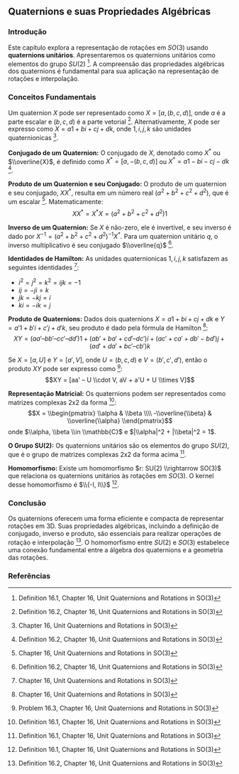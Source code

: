 ## Quaternions e suas Propriedades Algébricas

### Introdução
Este capítulo explora a representação de rotações em $SO(3)$ usando **quaternions unitários**. Apresentaremos os quaternions unitários como elementos do grupo $SU(2)$ [^585]. A compreensão das propriedades algébricas dos quaternions é fundamental para sua aplicação na representação de rotações e interpolação.

### Conceitos Fundamentais
Um quaternion $X$ pode ser representado como $X = [a, (b, c, d)]$, onde $a$ é a parte escalar e $(b, c, d)$ é a parte vetorial [^587]. Alternativamente, $X$ pode ser expresso como $X = a1 + bi + cj + dk$, onde $1, i, j, k$ são unidades quaternionicas [^586].

**Conjugado de um Quaternion:** O conjugado de $X$, denotado como $X^*$ ou $\\overline{X}$, é definido como $X^* = [a, -(b, c, d)]$ ou $X^* = a1 - bi - cj - dk$ [^587].

**Produto de um Quaternion e seu Conjugado:** O produto de um quaternion e seu conjugado, $XX^*$, resulta em um número real $(a^2 + b^2 + c^2 + d^2)$, que é um escalar [^586]. Matematicamente:
$$XX^* = X^*X = (a^2 + b^2 + c^2 + d^2)1$$

**Inverso de um Quaternion:** Se $X$ é não-zero, ele é invertível, e seu inverso é dado por $X^{-1} = (a^2 + b^2 + c^2 + d^2)^{-1}X^*$. Para um quaternion unitário $q$, o inverso multiplicativo é seu conjugado $\\overline{q}$ [^587].

**Identidades de Hamilton:** As unidades quaternionicas $1, i, j, k$ satisfazem as seguintes identidades [^586]:
*   $i^2 = j^2 = k^2 = ijk = -1$
*   $ij = -ji = k$
*   $jk = -kj = i$
*   $ki = -ik = j$

**Produto de Quaternions:** Dados dois quaternions $X = a1 + bi + cj + dk$ e $Y = a'1 + b'i + c'j + d'k$, seu produto é dado pela fórmula de Hamilton [^586]:
$$XY = (aa' – bb' – cc' – dd')1 + (ab' + ba' + cd' – dc')i + (ac' + ca' + db' - bd')j + (ad' + da' + bc' – cb')k$$

Se $X = [a, U]$ e $Y = [a', V]$, onde $U = (b, c, d)$ e $V = (b', c', d')$, então o produto $XY$ pode ser expresso como [^605]:
$$XY = [aa' – U \\cdot V, aV + a'U + U \\times V]$$

**Representação Matricial:** Os quaternions podem ser representados como matrizes complexas 2x2 da forma [^585]:
$$X = \\begin{pmatrix} \\alpha & \\beta \\\\ -\\overline{\\beta} & \\overline{\\alpha} \\end{pmatrix}$$
onde $\\alpha, \\beta \\in \\mathbb{C}$ e $|\\alpha|^2 + |\\beta|^2 = 1$.

**O Grupo SU(2):** Os quaternions unitários são os elementos do grupo $SU(2)$, que é o grupo de matrizes complexas 2x2 da forma acima [^585].

**Homomorfismo:** Existe um homomorfismo $r: SU(2) \\rightarrow SO(3)$ que relaciona os quaternions unitários às rotações em $SO(3)$. O kernel desse homomorfismo é $\\{-I, I\\}$ [^585].

### Conclusão
Os quaternions oferecem uma forma eficiente e compacta de representar rotações em 3D. Suas propriedades algébricas, incluindo a definição de conjugado, inverso e produto, são essenciais para realizar operações de rotação e interpolação [^587]. O homomorfismo entre $SU(2)$ e $SO(3)$ estabelece uma conexão fundamental entre a álgebra dos quaternions e a geometria das rotações.

### Referências
[^585]: Definition 16.1, Chapter 16, Unit Quaternions and Rotations in SO(3)
[^586]: Chapter 16, Unit Quaternions and Rotations in SO(3)
[^587]: Definition 16.2, Chapter 16, Unit Quaternions and Rotations in SO(3)
[^605]: Problem 16.3, Chapter 16, Unit Quaternions and Rotations in SO(3)

<!-- END -->
